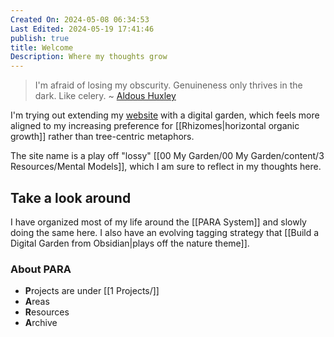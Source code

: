 ```yaml
---
Created On: 2024-05-08 06:34:53
Last Edited: 2024-05-19 17:41:46
publish: true
title: Welcome
Description: Where my thoughts grow
---
```

> I'm afraid of losing my obscurity. Genuineness only thrives in the dark. Like celery.
~ [Aldous Huxley](https://www.azquotes.com/author/7118-Aldous_Huxley)

I'm trying out extending my [website](https://mbbroberg.fun) with a digital garden, which feels more aligned to my increasing preference for [[Rhizomes|horizontal organic growth]] rather than tree-centric metaphors. 

The site name is a play off "lossy" [[00 My Garden/00 My Garden/content/3 Resources/Mental Models]], which I am sure to reflect in my thoughts here. 

## Take a look around

I have organized most of my life around the [[PARA System]] and slowly doing the same here. I also have an evolving tagging strategy that [[Build a Digital Garden from Obsidian|plays off the nature theme]]. 

### About PARA 

- **P**rojects are under [[1 Projects/]]
- **A**reas 
- **R**esources 
- **A**rchive